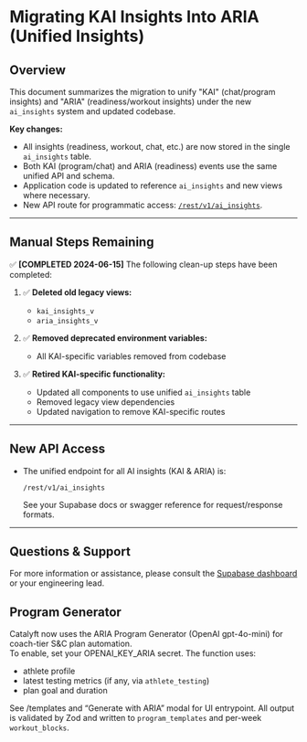 # Migrating KAI Insights Into ARIA (Unified Insights)

## Overview

This document summarizes the migration to unify "KAI" (chat/program insights) and "ARIA" (readiness/workout insights) under the new `ai_insights` system and updated codebase.

**Key changes:**
- All insights (readiness, workout, chat, etc.) are now stored in the single `ai_insights` table.
- Both KAI (program/chat) and ARIA (readiness) events use the same unified API and schema.
- Application code is updated to reference `ai_insights` and new views where necessary.
- New API route for programmatic access: [`/rest/v1/ai_insights`](../rest/v1/ai_insights).

---

## Manual Steps Remaining

✅ **[COMPLETED 2024-06-15]** The following clean-up steps have been completed:

1. ✅ **Deleted old legacy views:**
   - `kai_insights_v`
   - `aria_insights_v`

2. ✅ **Removed deprecated environment variables:**
   - All KAI-specific variables removed from codebase

3. ✅ **Retired KAI-specific functionality:**
   - Updated all components to use unified `ai_insights` table
   - Removed legacy view dependencies
   - Updated navigation to remove KAI-specific routes

---

## New API Access

- The unified endpoint for all AI insights (KAI & ARIA) is:

  ```
  /rest/v1/ai_insights
  ```

  See your Supabase docs or swagger reference for request/response formats.

---

## Questions & Support

For more information or assistance, please consult the [Supabase dashboard](https://supabase.com/dashboard/project/xeugyryfvilanoiethum) or your engineering lead.

## Program Generator

Catalyft now uses the ARIA Program Generator (OpenAI gpt-4o-mini) for coach-tier S&C plan automation.  
To enable, set your OPENAI_KEY_ARIA secret. The function uses:  
- athlete profile
- latest testing metrics (if any, via `athlete_testing`)
- plan goal and duration

See /templates and “Generate with ARIA” modal for UI entrypoint. All output is validated by Zod and written to `program_templates` and per-week `workout_blocks`.
